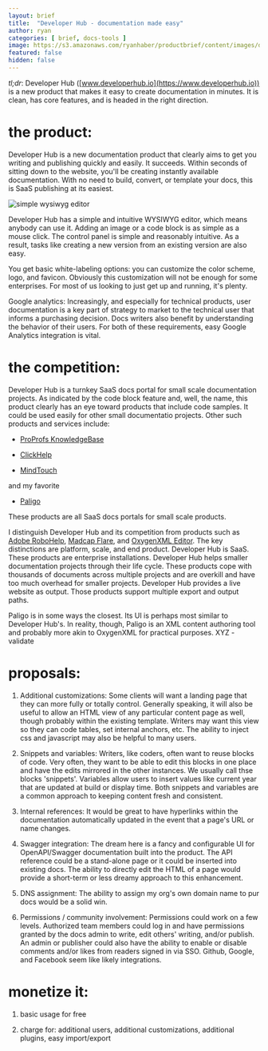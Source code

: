 ```yaml
---
layout: brief
title:  "Developer Hub - documentation made easy"
author: ryan
categories: [ brief, docs-tools ]
image: https://s3.amazonaws.com/ryanhaber/productbrief/content/images/developerhub-output.png
featured: false
hidden: false
---
```


*tl;dr*: Developer Hub ([www.developerhub.io](https://www.developerhub.io)) is a new product that makes it easy to create documentation in minutes. It is clean, has core features, and is headed in the right direction.

# the product:

Developer Hub is a new documentation product that clearly aims to get you writing and publishing quickly and easily. It succeeds. Within seconds of sitting down to the website, you'll be creating instantly available documentation. With no need to build, convert, or template your docs, this is SaaS publishing at its easiest.

![simple wysiwyg editor](https://s3.amazonaws.com/ryanhaber/productbrief/content/images/developerhub-wysiwyg.png)

Developer Hub has a simple and intuitive WYSIWYG editor, which means anybody can use it. Adding an image or a code block is as simple as a mouse click. The control panel is simple and reasonably intuitive. As a result, tasks like creating a new version from an existing version are also easy.

You get basic white-labeling options: you can customize the color scheme, logo, and favicon. Obviously this customization will not be enough for some enterprises. For most of us looking to just get up and running, it's plenty.

Google analytics: Increasingly, and especially for technical products, user documentation is a key part of strategy to market to the technical user that informs a purchasing decision. Docs writers also benefit by understanding the behavior of their users. For both of these requirements, easy Google Analytics integration is vital.

# the competition:

Developer Hub is a turnkey SaaS docs portal for small scale documentation projects. As indicated by the code block feature and, well, the name, this product clearly has an eye toward products that include code samples. It could be used easily for other small documentatio projects. Other such products and services include:

* [ProProfs KnowledgeBase](https://www.proprofs.com/knowledgebase/)

* [ClickHelp](https://clickhelp.com/)

* [MindTouch](https://mindtouch.com/)

and my favorite

* [Paligo](https://paligo.net/)

These products are all SaaS docs portals for small scale products.

I distinguish Developer Hub and its competition from products such as [Adobe RoboHelp](https://www.adobe.com/products/robohelp.html), [Madcap Flare](https://www.madcapsoftware.com/products/flare/), and [OxygenXML Editor](https://www.oxygenxml.com/doc/versions/20.1/ug-editor/). The key distinctions are platform, scale, and end product. Developer Hub is SaaS. These products are enterprise installations. Developer Hub helps smaller documentation projects through their life cycle. These products cope with thousands of documents across multiple projects and are overkill and have too much overhead for smaller projects. Developer Hub provides a live website as output. Those products support multiple export and output paths.

Paligo is in some ways the closest. Its UI is perhaps most similar to Developer Hub's. In reality, though, Paligo is an XML content authoring tool and probably more akin to OxygenXML for practical purposes. XYZ - validate

# proposals:

1. Additional customizations: Some clients will want a landing page that they can more fully or totally control. Generally speaking, it will also be useful to allow an HTML view of any particular content page as well, though probably within the existing template. Writers may want this view so they can code tables, set internal anchors, etc. The ability to inject css and javascript may also be helpful to many users.

1. Snippets and variables: Writers, like coders, often want to reuse blocks of code. Very often, they want to be able to edit this blocks in one place and have the edits mirrored in the other instances. We usually call thse blocks 'snippets'. Variables allow users to insert values like current year that are updated at build or display time. Both snippets and variables are a common approach to keeping content fresh and consistent.

1. Internal references: It would be great to have hyperlinks within the documentation automatically updated in the event that a page's URL or name changes.

1. Swagger integration: The dream here is a fancy and configurable UI for OpenAPI/Swagger documentation built into the product. The API reference could be a stand-alone page or it could be inserted into existing docs. The ability to directly edit the HTML of a page would provide a short-term or less dreamy approach to this enhancement.

1. DNS assignment: The ability to assign my org's own domain name to pur docs would be a solid win.

1. Permissions / community involvement: Permissions could work on a few levels. Authorized team members could log in and have permissions granted by the docs admin to write, edit others' writing, and/or publish. An admin or publisher could also have the ability to enable or disable comments and/or likes from readers signed in via SSO. Github, Google, and Facebook seem like likely integrations.

# monetize it:

1. basic usage for free

1. charge for: additional users, additional customizations, additional plugins, easy import/export